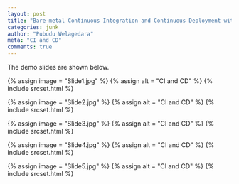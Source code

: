 ```yaml
---
layout: post
title: "Bare-metal Continuous Integration and Continuous Deployment with just Docker ft. My Slides"
categories: junk
author: "Pubudu Welagedara"
meta: "CI and CD"
comments: true
---
```

The demo slides are shown below.

{% assign image = "Slide1.jpg" %}
{% assign alt = "CI and CD" %}
{% include srcset.html %}

{% assign image = "Slide2.jpg" %}
{% assign alt = "CI and CD" %}
{% include srcset.html %}

{% assign image = "Slide3.jpg" %}
{% assign alt = "CI and CD" %}
{% include srcset.html %}

{% assign image = "Slide4.jpg" %}
{% assign alt = "CI and CD" %}
{% include srcset.html %}

{% assign image = "Slide5.jpg" %}
{% assign alt = "CI and CD" %}
{% include srcset.html %}